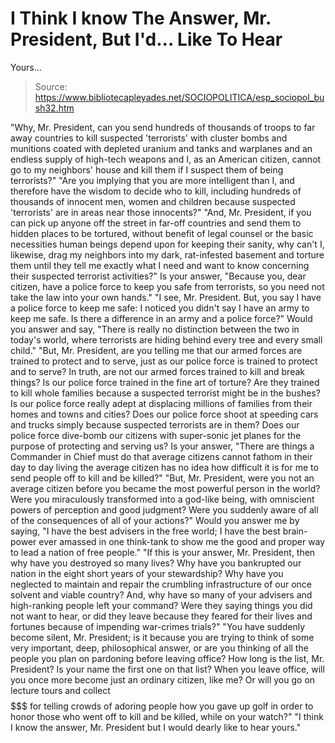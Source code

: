 # I Think I know The Answer, Mr. President, But I'd... Like To Hear 
Yours...

> Source: https://www.bibliotecapleyades.net/SOCIOPOLITICA/esp_sociopol_bush32.htm

"Why, Mr. President, can you send hundreds
of thousands of troops to far away countries to kill suspected
'terrorists' with cluster bombs and munitions coated with
depleted uranium and tanks and
warplanes and an endless supply of high-tech weapons and I, as an
American citizen, cannot go to my neighbors' house and kill them if I
suspect them of being
terrorists?"
"Are you implying that you are more intelligent than I, and
therefore have the wisdom to decide who to kill, including hundreds of
thousands of innocent men, women and children because suspected
'terrorists' are in areas near those innocents?"
"And, Mr. President, if you can pick up anyone off the street in far-off
countries and send them to hidden places to be tortured, without benefit
of legal counsel or the basic necessities human beings depend upon for
keeping their sanity, why can't I, likewise, drag my neighbors into my
dark, rat-infested basement and torture them until they tell me exactly
what I need and want to know concerning their suspected terrorist
activities?"
Is your answer, "Because you, dear citizen,
have a police force to keep you safe from terrorists, so you need not
take the law into your own hands."
"I see, Mr. President. But, you say I have a police force to keep me
safe: I noticed you didn't say I have an army to keep me safe. Is there
a difference in an army and a police force?"
Would you answer and say, "There is really no distinction between the
two in today's world, where terrorists are hiding behind every tree and
every small child."
"But, Mr. President, are you telling me that our armed forces are
trained to protect and to serve, just as our police force is trained to
protect and to serve? In truth, are not our armed forces trained to kill
and break things? Is our police force trained in the fine art of
torture? Are they trained to kill whole families because a suspected
terrorist might be in the bushes? Is our police force really adept at
displacing millions of families from their homes and towns and cities?
Does our police force shoot at speeding cars and trucks simply because
suspected terrorists are in them? Does our police force dive-bomb our
citizens with super-sonic jet planes for the purpose of protecting and
serving us?
Is your answer, "There are things a Commander in Chief must do
that average citizens cannot fathom in their day to day living the
average citizen has no idea how difficult it is for me to send people
off to kill and be killed?"
"But, Mr. President, were you not an average citizen before you became
the most powerful person in the world? Were you miraculously transformed
into a god-like being, with omniscient powers of perception and good
judgment? Were you suddenly aware of all of the consequences of all of
your actions?"
Would you answer me by saying, "I have the best advisers in the free
world; I have the best brain-power ever amassed in one think-tank to
show me the good and proper way to lead a nation of free people."
"If this is your answer, Mr. President, then why have you destroyed so
many lives? Why have you bankrupted our nation in the eight short years
of your stewardship? Why have you neglected to maintain and repair the
crumbling infrastructure of our once solvent and viable country? And,
why have so many of your advisers and high-ranking people left your
command? Were they saying things you did not want to hear, or did they
leave because they feared for their lives and fortunes because of
impending war-crimes trials?"
"You have suddenly become silent, Mr. President; is it because you are
trying to think of some very important, deep, philosophical answer, or
are you thinking of all the people you plan on pardoning
before leaving office? How long is the list, Mr. President?
Is your name the first one on that list?
When you leave office, will you once more become just an ordinary
citizen, like me? Or will you go on lecture tours and collect
$$$$$$$$$$$ for telling crowds of adoring people how you gave up
golf in order to honor those who went off to kill and be killed, while
on your watch?"
"I think I know the answer, Mr. President but I would dearly like to
hear yours."
